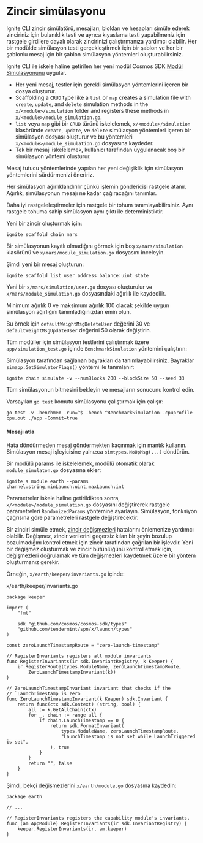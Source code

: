 # Zincir simülasyonu

Ignite CLI zincir simülatörü, mesajları, blokları ve hesapları simüle ederek zinciriniz için bulanıklık testi ve ayrıca kıyaslama testi yapabilmeniz için rastgele girdilere dayalı olarak zincirinizi çalıştırmanıza yardımcı olabilir. Her bir modülde simülasyon testi gerçekleştirmek için bir şablon ve her bir şablonlu mesaj için bir şablon simülasyon yöntemleri oluşturabilirsiniz.

Ignite CLI ile iskele haline getirilen her yeni modül Cosmos SDK [Modül Simülasyonunu](https://docs.cosmos.network/main/building-modules/simulator.html) uygular.

* Her yeni mesaj, testler için gerekli simülasyon yöntemlerini içeren bir dosya oluşturur.
* Scaffolding a `CRUD` type like a `list` or `map` creates a simulation file with `create`, `update`, and `delete` simulation methods in the `x/<module>/simulation` folder and registers these methods in `x/<module>/module_simulation.go`.
* `list` veya `map` gibi bir `CRUD` türünü iskelelemek, `x/<module>/simulation` klasöründe `create`, `update`, ve `delete` simülasyon yöntemleri içeren bir simülasyon dosyası oluşturur ve bu yöntemleri `x/<module>/module_simulation.go` dosyasına kaydeder.
* Tek bir mesajı iskelelemek, kullanıcı tarafından uygulanacak boş bir simülasyon yöntemi oluşturur.

Mesaj tutucu yöntemlerinde yapılan her yeni değişiklik için simülasyon yöntemlerini sürdürmenizi öneririz.

Her simülasyon ağırlıklandırılır çünkü işlemin göndericisi rastgele atanır. Ağırlık, simülasyonun mesajı ne kadar çağıracağını tanımlar.

Daha iyi rastgeleleştirmeler için rastgele bir tohum tanımlayabilirsiniz. Aynı rastgele tohuma sahip simülasyon aynı çıktı ile deterministiktir.

Yeni bir zincir oluşturmak için:

```
ignite scaffold chain mars
```

Bir simülasyonun kayıtlı olmadığını görmek için boş `x/mars/simulation` klasörünü ve `x/mars/module_simulation.go` dosyasını inceleyin.

Şimdi yeni bir mesaj oluşturun:

```
ignite scaffold list user address balance:uint state
```

Yeni bir `x/mars/simulation/user.go` dosyası oluşturulur ve `x/mars/module_simulation.go` dosyasındaki ağırlık ile kaydedilir.

Minimum ağırlık 0 ve maksimum ağırlık 100 olacak şekilde uygun simülasyon ağırlığını tanımladığınızdan emin olun.

Bu örnek için `defaultWeightMsgDeleteUser` değerini 30 ve `defaultWeightMsgUpdateUser` değerini 50 olarak değiştirin.

Tüm modüller için simülasyon testlerini çalıştırmak üzere `app/simulation_test.go` içinde `BenchmarkSimulation` yöntemini çalıştırın:

Simülasyon tarafından sağlanan bayrakları da tanımlayabilirsiniz. Bayraklar `simapp.GetSimulatorFlags()` yöntemi ile tanımlanır:

```
ignite chain simulate -v --numBlocks 200 --blockSize 50 --seed 33
```

Tüm simülasyonun bitmesini bekleyin ve mesajların sonucunu kontrol edin.

Varsayılan `go test` komutu simülasyonu çalıştırmak için çalışır:

```
go test -v -benchmem -run=^$ -bench ^BenchmarkSimulation -cpuprofile cpu.out ./app -Commit=true
```

#### Mesajı atla <a href="#skip-message" id="skip-message"></a>

Hata döndürmeden mesaj göndermekten kaçınmak için mantık kullanın. Simülasyon mesaj işleyicisine yalnızca `simtypes.NoOpMsg(...)` döndürün.

Bir modülü params ile iskelelemek, modülü otomatik olarak `module_simulaton.go` dosyasına ekler:

```
ignite s module earth --params channel:string,minLaunch:uint,maxLaunch:int
```

Parametreler iskele haline getirildikten sonra, `x/<module>/module_simulation.go` dosyasını değiştirerek rastgele parametreleri `RandomizedParams` yöntemine ayarlayın. Simülasyon, fonksiyon çağrısına göre parametreleri rastgele değiştirecektir.

Bir zinciri simüle etmek, [zincir değişmezleri](https://docs.cosmos.network/main/building-modules/invariants.html) hatalarını önlemenize yardımcı olabilir. Değişmez, zincir verilerini geçersiz kılan bir şeyin bozulup bozulmadığını kontrol etmek için zincir tarafından çağrılan bir işlevdir. Yeni bir değişmez oluşturmak ve zincir bütünlüğünü kontrol etmek için, değişmezleri doğrulamak ve tüm değişmezleri kaydetmek üzere bir yöntem oluşturmanız gerekir.

Örneğin, `x/earth/keeper/invariants.go` içinde:

x/earth/keeper/invariants.go

```
package keeper

import (
    "fmt"

    sdk "github.com/cosmos/cosmos-sdk/types"
    "github.com/tendermint/spn/x/launch/types"
)

const zeroLaunchTimestampRoute = "zero-launch-timestamp"

// RegisterInvariants registers all module invariants
func RegisterInvariants(ir sdk.InvariantRegistry, k Keeper) {
    ir.RegisterRoute(types.ModuleName, zeroLaunchTimestampRoute,
        ZeroLaunchTimestampInvariant(k))
}

// ZeroLaunchTimestampInvariant invariant that checks if the
// `LaunchTimestamp is zero
func ZeroLaunchTimestampInvariant(k Keeper) sdk.Invariant {
    return func(ctx sdk.Context) (string, bool) {
        all := k.GetAllChain(ctx)
        for _, chain := range all {
            if chain.LaunchTimestamp == 0 {
                return sdk.FormatInvariant(
                    types.ModuleName, zeroLaunchTimestampRoute,
                    "LaunchTimestamp is not set while LaunchTriggered is set",
                ), true
            }
        }
        return "", false
    }
}
```

Şimdi, bekçi değişmezlerini `x/earth/module.go` dosyasına kaydedin:

```
package earth

// ...

// RegisterInvariants registers the capability module's invariants.
func (am AppModule) RegisterInvariants(ir sdk.InvariantRegistry) {
    keeper.RegisterInvariants(ir, am.keeper)
}
```
